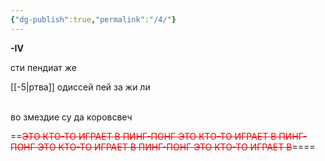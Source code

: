 ```yaml
---
{"dg-publish":true,"permalink":"/4/"}
---
```




**-IV**

сти пендиат же

[[-5\|ртва]] одиссей пей за жи ли                                                                                    

во змездие су да коровсвеч



==<span style="color:rgb(237, 7, 7)">~~ЭТО КТО-ТО ИГРАЕТ В ПИНГ-ПОНГ ЭТО КТО-ТО ИГРАЕТ В ПИНГ-ПОНГ ЭТО КТО-ТО ИГРАЕТ В ПИНГ-ПОНГ ЭТО КТО-ТО ИГРАЕТ В~~</span>====